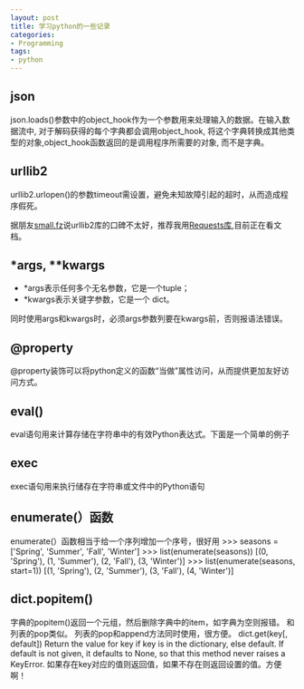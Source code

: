 ```yaml
---
layout: post
title: 学习python的一些记录
categories:
- Programming
tags:
- python
---
```


## json

json.loads()参数中的object_hook作为一个参数用来处理输入的数据。在输入数据流中, 对于解码获得的每个字典都会调用object_hook, 将这个字典转换成其他类型的对象,object_hook函数返回的是调用程序所需要的对象, 而不是字典。

## urllib2

urllib2.urlopen()的参数timeout需设置，避免未知故障引起的超时，从而造成程序假死。

据朋友[small.fz](http://bluemask.net)说urllib2库的口碑不太好，推荐我用[Requests库](http://cn.python-requests.org/en/latest/),目前正在看文档。

## *args, **kwargs

* *args表示任何多个无名参数，它是一个tuple； 
* *kwargs表示关键字参数，它是一个 dict。

同时使用args和kwargs时，必须args参数列要在kwargs前，否则报语法错误。

## @property 

@property装饰可以将python定义的函数“当做”属性访问，从而提供更加友好访问方式。

## eval()

eval语句用来计算存储在字符串中的有效Python表达式。下面是一个简单的例子

## exec

exec语句用来执行储存在字符串或文件中的Python语句

## enumerate(）函数

enumerate(）函数相当于给一个序列增加一个序号，很好用
    >>> seasons = ['Spring', 'Summer', 'Fall', 'Winter']
    >>> list(enumerate(seasons))
    [(0, 'Spring'), (1, 'Summer'), (2, 'Fall'), (3, 'Winter')]
    >>> list(enumerate(seasons, start=1))
    [(1, 'Spring'), (2, 'Summer'), (3, 'Fall'), (4, 'Winter')]

## dict.popitem()

字典的popitem()返回一个元组，然后删除字典中的item，如字典为空则报错。
和列表的pop类似。
列表的pop和append方法同时使用，很方便。
dict.get(key[, default])
Return the value for key if key is in the dictionary, else default. If default is not given, it defaults to None, so that this method never raises a KeyError.
如果存在key对应的值则返回值，如果不存在则返回设置的值。方便啊！


